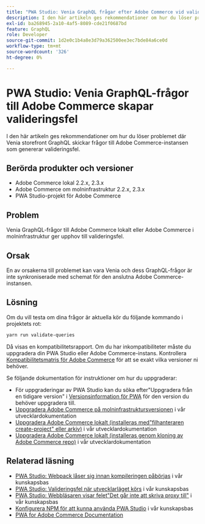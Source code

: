 ```yaml
---
title: "PWA Studio: Venia GraphQL frågar efter Adobe Commerce vid valideringsfel"
description: I den här artikeln ges rekommendationer om hur du löser problemet där Venia storefront GraphQL skickar frågor till Adobe Commerce-instansen som genererar valideringsfel.
exl-id: ba268945-2a10-4af5-8089-cde21f0687bd
feature: GraphQL
role: Developer
source-git-commit: 1d2e0c1b4a8e3d79a362500ee3ec7bde84a6ce0d
workflow-type: tm+mt
source-wordcount: '326'
ht-degree: 0%

---
```


# PWA Studio: Venia GraphQL-frågor till Adobe Commerce skapar valideringsfel

I den här artikeln ges rekommendationer om hur du löser problemet där Venia storefront GraphQL skickar frågor till Adobe Commerce-instansen som genererar valideringsfel.

## Berörda produkter och versioner

* Adobe Commerce lokal 2.2.x, 2.3.x
* Adobe Commerce om molninfrastruktur 2.2.x, 2.3.x
* PWA Studio-projekt för Adobe Commerce

## Problem

Venia GraphQL-frågor till Adobe Commerce lokalt eller Adobe Commerce i molninfrastruktur ger upphov till valideringsfel.

## Orsak

En av orsakerna till problemet kan vara Venia och dess GraphQL-frågor är inte synkroniserade med schemat för den anslutna Adobe Commerce-instansen.

## Lösning

Om du vill testa om dina frågor är aktuella kör du följande kommando i projektets rot:

```bash
yarn run validate-queries
```

Då visas en kompatibilitetsrapport. Om du har inkompatibiliteter måste du uppgradera din PWA Studio eller Adobe Commerce-instans. Kontrollera [Kompatibilitetsmatris för Adobe Commerce](https://developer.adobe.com/commerce/pwa-studio/integrations/adobe-commerce/version-compatibility/) för att se exakt vilka versioner ni behöver.

Se följande dokumentation för instruktioner om hur du uppgraderar:

* För uppgraderingar av PWA Studio kan du söka efter&quot;Uppgradera från en tidigare version&quot; i [Versionsinformation för PWA](https://github.com/magento/pwa-studio/releases/) för den version du behöver uppgradera till.
* [Uppgradera Adobe Commerce på molninfrastruktursversionen](https://devdocs.magento.com/cloud/project/project-upgrade.html) i vår utvecklardokumentation
* [Uppgradera Adobe Commerce lokalt (installeras med&quot;filhanteraren create-project&quot; eller arkiv)](https://devdocs.magento.com/guides/v2.3/comp-mgr/cli/cli-upgrade.html) i vår utvecklardokumentation
* [Uppgradera Adobe Commerce lokalt (installeras genom kloning av Adobe Commerce repo)](https://devdocs.magento.com/guides/v2.3/install-gde/install/cli/dev_update-magento.html) i vår utvecklardokumentation

## Relaterad läsning

* [PWA Studio: Webpack låser sig innan kompileringen påbörjas](/help/troubleshooting/miscellaneous/pwa-studio-webpack-hangs-before-beginning-compilation.md) i vår kunskapsbas
* [PWA Studio: Valideringsfel när utvecklarläget körs](/help/troubleshooting/miscellaneous/pwa-studio-validation-errors-when-running-developer-mode.md) i vår kunskapsbas
* [PWA Studio: Webbläsaren visar felet&quot;Det går inte att skriva proxy till&quot;](/help/troubleshooting/miscellaneous/pwa-studio-browser-displays-cannot-proxy-to-error.md) i vår kunskapsbas
* [Konfigurera NPM för att kunna använda PWA Studio](/help/how-to/general/configure-npm-to-be-able-to-use-pwa-studio.md) i vår kunskapsbas
* [PWA for Adobe Commerce Documentation](https://magento.github.io/pwa-studio/)
